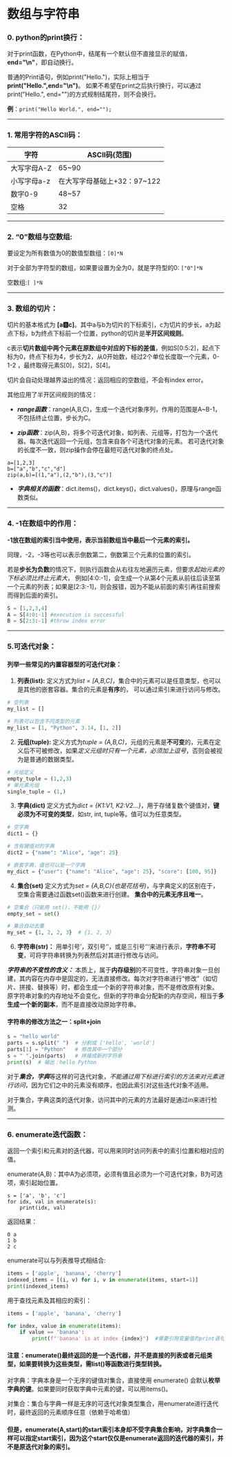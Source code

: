 # 数组与字符串

### 0. python的print换行：
对于print函数，在Python中，结尾有一个默认但不直接显示的赋值，**end="\n"**，即自动换行。 

普通的Print语句，例如print("Hello.")，实际上相当于**print("Hello.",end="\n")**。
如果不希望在print之后执行换行，可以通过print("Hello.", end="")的方式规制结尾符，则不会换行。

**例**：`print("Hello World.", end="");`

---

### 1. 常用字符的ASCII码：
| 字符      | ASCII码(范围)         |
|---------|--------------------|
| 大写字母A-Z | 65~90              |
| 小写字母a-z | 在大写字母基础上+32：97~122 |
| 数字0-9   | 48~57              |
 | 空格      | 32                 |

---
### 2. “0”数组与空数组:
要设定为所有数值为0的数值型数组：`[0]*N`

对于全部为字符型的数组，如果要设置为全为0，就是字符型的0: `["0"]*N`

空数组:`[ ]*N`

---
### 3. 数组的切片：
切片的基本格式为 **[a:b:c]**。其中a与b为切片的下标索引，c为切片的步长，a为起点下标，b为终点下标前一个位置，python的切片是**半开区间规则**。

c表示**切片数组中两个元素在原数组中对应的下标的差值**，例如S[0:5:2]，起点下标为0，终点下标为4，步长为2，从0开始数，经过2个单位长度取一个元素，0-1-2
，最终取得元素S[0]，S[2]，S[4]。

切片会自动处理越界溢出的情况：返回相应的空数组，不会有index error。

其他应用了半开区间规则的情况：

+ ***range函数***：range(A,B,C)，生成一个迭代对象序列，作用的范围是A~B-1，不包括终止位置，步长为C。

+ ***zip函数***：zip(A,B)，将多个可迭代对象，如列表、元组等，打包为一个迭代器。每次迭代返回一个元组，包含来自各个可迭代对象的元素。
若可迭代对象的长度不一致，则zip操作会停在最短可迭代对象的终点处。
```
a=[1,2,3]
b=["a","b","c","d"]
zip(a,b)=[(1,"a"),(2,"b"),(3,"c")]
```
+ ***字典相关的函数***：dict.items()，dict.keys()，dict.values()，原理与range函数类似。
---

### 4. -1在数组中的作用：
**-1放在数组的索引当中使用，表示当前数组当中最后一个元素的索引。**

同理，-2，-3等也可以表示倒数第二，倒数第三个元素的位置的索引。

若是**步长为负数**的情况下，则执行函数会从右往左地遍历元素，但要求*起始元素的下标必须比终止元素大*，
例如[4:0:-1]，会生成一个从第4个元素从前往后读至第一个元素的列表；如果是[2:3:-1]，则会报错，因为不能从前面的索引再往前搜索而得到后面的索引。
```python
S = [1,2,3,4]
A = S[4:0:-1] #execution is successful
B = S[2:3:-1] #throw index error
```
---
### 5.可迭代对象：
#### 列举一些常见的内置容器型的可迭代对象：
1. **列表(list):**
定义方式为*list = \[A,B,C\]*，集合中的元素可以是任意类型，也可以是其他的嵌套容器。集合的元素是**有序**的，
可以通过索引来进行访问与修改。
```python
# 空列表
my_list = []

# 列表可以包含不同类型的元素
my_list = [1, "Python", 3.14, [1, 2]]
```
2. **元组(tuple):**
定义方式为*tuple = \(A,B,C\)*，元组的元素是**不可变**的，元素在定义后不可被修改，如果*定义元组时只有一个元素，必须加上逗号*，否则会被视为是普通的数据类型。
```python
# 元组定义
empty_tuple = (1,2,3)
# 单元素元组
single_tuple = (1,)
```

3. **字典(dict)**
定义方式为*dict = \{K1:V1, K2:V2...\}*，用于存储复数个键值对，**键必须为不可变的类型**，如str, int, tuple等。值可以为任意类型。
```python
# 空字典
dict1 = {}

# 含有键值对的字典
dict2 = {"name": "Alice", "age": 25}

# 嵌套字典，值也可以是一个字典
my_dict = {"user": {"name": "Alice", "age": 25}, "score": [100, 95]}

```
4. **集合(set)**
定义方式为*set = \{A,B,C\}(也是花括号)*，与字典定义的区别在于，空集合需要通过函数set()函数来进行创建。
**集合中的元素无序且唯一**。
```python
# 空集合（只能用 set()，不能用 {}）
empty_set = set()

# 集合自动去重
my_set = {1, 2, 2, 3}  # {1, 2, 3}
```
6. **字符串(str)：**
用单引号’，双引号‘’，或是三引号‘’‘来进行表示，**字符串不可变**，可将字符串转换为列表然后对其进行修改与访问。

***字符串的不变性的含义：***
本质上，属于**内存级别**的不可变性，字符串对象一旦创建，其内容在内存中是固定的，无法直接修改。每次对字符串进行“修改”（如切片、拼接、替换等）时，都会生成一个新的字符串对象，而不是修改原有对象。
原字符串对象的内存地址不会变化，但新的字符串会分配新的内存空间，相当于**多生成一个新的副本**，而不是直接改动原始字符串。
#### 字符串的修改方法之一：split+join
```python
s = "hello world"
parts = s.split(" ")  # 分割成 ['hello', 'world']
parts[1] = "Python"   # 修改其中一个部分
s = " ".join(parts)   # 拼接成新的字符串
print(s)  # 输出：hello Python
```

对于***集合，字典***等这样的可迭代对象，*不能通过用下标进行索引的方法来对元素进行访问*，因为它们之中的元素没有顺序，也因此索引对这些迭代对象不适用。

对于集合，字典这类的迭代对象，访问其中的元素的方法最好是通过*in*来进行检测。

---
### 6. enumerate迭代函数：
返回一个索引和元素对的迭代器，可以用来同时访问列表中的索引位置和相对应的值。

enumerate(A,B)：其中A为必须项，必须有值且必须为一个可迭代对象，B为可选项，索引起始位置。
```
s = ['a', 'b', 'c']
for idx, val in enumerate(s):
    print(idx, val)
```
返回结果：
```
0 a
1 b
2 c
```
enumerate可以与列表推导式相结合:
```python
items = ['apple', 'banana', 'cherry']
indexed_items = [(i, v) for i, v in enumerate(items, start=1)]
print(indexed_items)
```
用于查找元素及其相应的索引：
```python
items = ['apple', 'banana', 'cherry']

for index, value in enumerate(items):
    if value == 'banana':
        print(f"'banana' is at index {index}")  #需要引用变量值的print语句
```

#### 注意：enumerate()最终返回的是一个迭代器，并不是直接的列表或者元组类型，如果要转换为这些类型，需list()等函数进行类型转换。
对字典：字典本身是一个无序的键值对集合，直接使用 enumerate() 会默认**枚举字典的键**。如果要同时获取字典中元素的键，可以用items()。

对集合：集合与字典一样是无序的可迭代对象类型集合，用enumerate进行迭代时，最终返回的元素顺序任意（依赖于哈希值）

#### 但是，enumerate(A,start)的start索引本身却不受字典集合影响，对字典集合一样可以指定start索引，因为这个start仅仅是enumerate返回的迭代器的索引，并不是原迭代对象的索引。